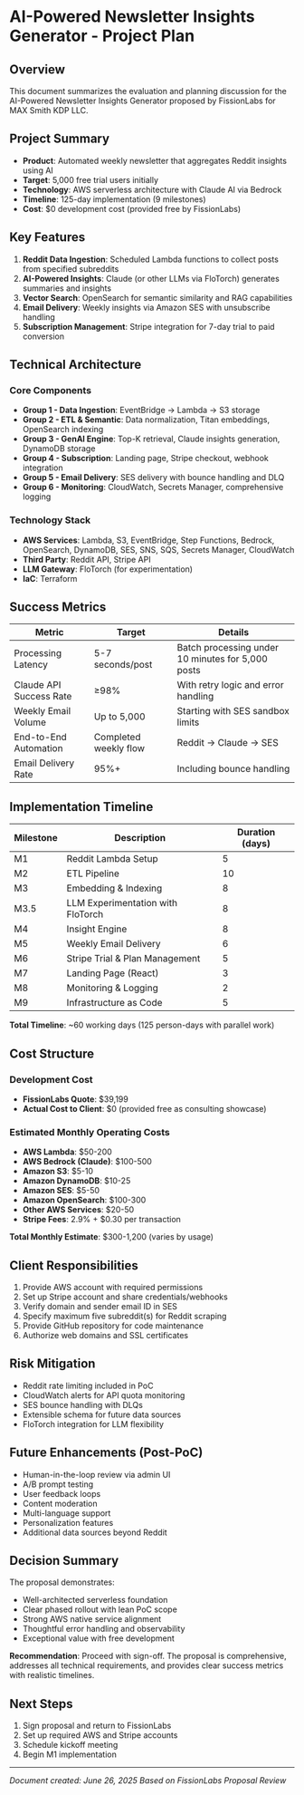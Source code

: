 # AI-Powered Newsletter Insights Generator - Project Plan

## Overview
This document summarizes the evaluation and planning discussion for the AI-Powered Newsletter Insights Generator proposed by FissionLabs for MAX Smith KDP LLC.

## Project Summary
- **Product**: Automated weekly newsletter that aggregates Reddit insights using AI
- **Target**: 5,000 free trial users initially
- **Technology**: AWS serverless architecture with Claude AI via Bedrock
- **Timeline**: 125-day implementation (9 milestones)
- **Cost**: $0 development cost (provided free by FissionLabs)

## Key Features
1. **Reddit Data Ingestion**: Scheduled Lambda functions to collect posts from specified subreddits
2. **AI-Powered Insights**: Claude (or other LLMs via FloTorch) generates summaries and insights
3. **Vector Search**: OpenSearch for semantic similarity and RAG capabilities
4. **Email Delivery**: Weekly insights via Amazon SES with unsubscribe handling
5. **Subscription Management**: Stripe integration for 7-day trial to paid conversion

## Technical Architecture

### Core Components
- **Group 1 - Data Ingestion**: EventBridge → Lambda → S3 storage
- **Group 2 - ETL & Semantic**: Data normalization, Titan embeddings, OpenSearch indexing
- **Group 3 - GenAI Engine**: Top-K retrieval, Claude insights generation, DynamoDB storage
- **Group 4 - Subscription**: Landing page, Stripe checkout, webhook integration
- **Group 5 - Email Delivery**: SES delivery with bounce handling and DLQ
- **Group 6 - Monitoring**: CloudWatch, Secrets Manager, comprehensive logging

### Technology Stack
- **AWS Services**: Lambda, S3, EventBridge, Step Functions, Bedrock, OpenSearch, DynamoDB, SES, SNS, SQS, Secrets Manager, CloudWatch
- **Third Party**: Reddit API, Stripe API
- **LLM Gateway**: FloTorch (for experimentation)
- **IaC**: Terraform

## Success Metrics

| Metric | Target | Details |
|--------|--------|---------|
| Processing Latency | 5-7 seconds/post | Batch processing under 10 minutes for 5,000 posts |
| Claude API Success Rate | ≥98% | With retry logic and error handling |
| Weekly Email Volume | Up to 5,000 | Starting with SES sandbox limits |
| End-to-End Automation | Completed weekly flow | Reddit → Claude → SES |
| Email Delivery Rate | 95%+ | Including bounce handling |

## Implementation Timeline

| Milestone | Description | Duration (days) |
|-----------|-------------|-----------------|
| M1 | Reddit Lambda Setup | 5 |
| M2 | ETL Pipeline | 10 |
| M3 | Embedding & Indexing | 8 |
| M3.5 | LLM Experimentation with FloTorch | 8 |
| M4 | Insight Engine | 8 |
| M5 | Weekly Email Delivery | 6 |
| M6 | Stripe Trial & Plan Management | 5 |
| M7 | Landing Page (React) | 3 |
| M8 | Monitoring & Logging | 2 |
| M9 | Infrastructure as Code | 5 |

**Total Timeline**: ~60 working days (125 person-days with parallel work)

## Cost Structure

### Development Cost
- **FissionLabs Quote**: $39,199
- **Actual Cost to Client**: $0 (provided free as consulting showcase)

### Estimated Monthly Operating Costs
- **AWS Lambda**: $50-200
- **AWS Bedrock (Claude)**: $100-500
- **Amazon S3**: $5-10
- **Amazon DynamoDB**: $10-25
- **Amazon SES**: $5-50
- **Amazon OpenSearch**: $100-300
- **Other AWS Services**: $20-50
- **Stripe Fees**: 2.9% + $0.30 per transaction

**Total Monthly Estimate**: $300-1,200 (varies by usage)

## Client Responsibilities
1. Provide AWS account with required permissions
2. Set up Stripe account and share credentials/webhooks
3. Verify domain and sender email ID in SES
4. Specify maximum five subreddit(s) for Reddit scraping
5. Provide GitHub repository for code maintenance
6. Authorize web domains and SSL certificates

## Risk Mitigation
- Reddit rate limiting included in PoC
- CloudWatch alerts for API quota monitoring
- SES bounce handling with DLQs
- Extensible schema for future data sources
- FloTorch integration for LLM flexibility

## Future Enhancements (Post-PoC)
- Human-in-the-loop review via admin UI
- A/B prompt testing
- User feedback loops
- Content moderation
- Multi-language support
- Personalization features
- Additional data sources beyond Reddit

## Decision Summary
The proposal demonstrates:
- Well-architected serverless foundation
- Clear phased rollout with lean PoC scope
- Strong AWS native service alignment
- Thoughtful error handling and observability
- Exceptional value with free development

**Recommendation**: Proceed with sign-off. The proposal is comprehensive, addresses all technical requirements, and provides clear success metrics with realistic timelines.

## Next Steps
1. Sign proposal and return to FissionLabs
2. Set up required AWS and Stripe accounts
3. Schedule kickoff meeting
4. Begin M1 implementation

---
*Document created: June 26, 2025*
*Based on FissionLabs Proposal Review*